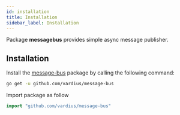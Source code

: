 ```yaml
---
id: installation
title: Installation
sidebar_label: Installation
---
```


Package **messagebus** provides simple async message publisher.

## Installation

Install the [message-bus](https://github.com/vardius/message-bus) package by calling the following command:

```bash
go get -u github.com/vardius/message-bus
```

Import package as follow

```go
import "github.com/vardius/message-bus"
```
